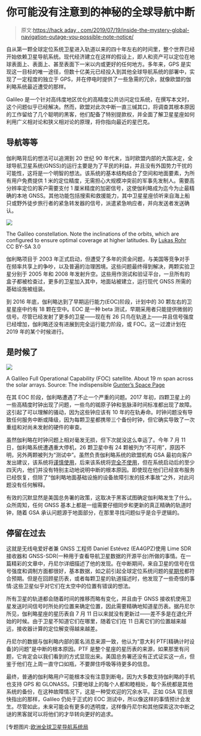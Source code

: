 # 你可能没有注意到的神秘的全球导航中断

> 原文:[https://hack aday . com/2019/07/19/inside-the-mystery-global-navigation-outage-you-possible-note-notice/](https://hackaday.com/2019/07/19/inside-the-mysterious-global-navigation-outage-you-probably-didnt-notice/)

自从第一颗全球定位系统卫星进入轨道以来的四十年左右的时间里，整个世界已经开始依赖卫星导航系统。现代经济建立在这样的假设上，即人和资产可以定位在地球表面上、表面上、甚至表面下一米以内或更好的任何地方。多年来，GPS 是实现这一目标的唯一途径，但数十亿美元已经投入到其他全球导航系统的部署中，实现了一定程度的独立于 GPS，并在停电时提供了一些急需的冗余，就像欧盟的伽利略系统最近遭受的那样。

Galileo 是一个针对高纬度地区优化的高精度公共访问定位系统，在撰写本文时，这个问题似乎已经解决。然而，欧盟对此次中断一直三缄其口，将调查其根本原因的工作留给了几个聪明的黑客，他们配备了特别提款权，并全面了解卫星星座如何利用广义相对论和狭义相对论的原理，将你指向最近的星巴克。

## 导航等等

伽利略背后的想法可以追溯到 20 世纪 90 年代末，当时欧盟内部的大国决定，全球导航卫星系统(GNSS)的运行主要是为了平民的利益，并且没有外国势力干扰的可能性，这将是一个明智的想法。该系统的基本结构结合了空间和地面要素，为所有用户免费提供 1 米的定位精度，无需担心大规模冲突前的军事先发制人。需要高分辨率定位的客户需要支付 1 厘米精度的加密信号，这使伽利略成为迄今为止最精确的本地 GNSS。其他功能包括搜索和救援能力，其中卫星星座侦听来自海上船只或野外徒步旅行者的紧急转发器的信号，派遣紧急响应者，并向发送者发送确认。

[![](../Images/33ceeab114d6c65a261cfeb921e13f3c.png)](https://hackaday.com/wp-content/uploads/2019/07/Galileo_sat_constallation.gif)

The Galileo constellation. Note the inclinations of the orbits, which are configured to ensure optimal coverage at higher latitudes. By [Lukas Rohr](//commons.wikimedia.org/w/index.php?title=User:Lrohr&action=edit&redlink=1 "User:Lrohr (page does not exist)") CC BY-SA 3.0

伽利略项目于 2003 年正式启动，但遭受了多年的资金问题，与美国等竞争对手在频率共享上的争吵，以及普遍的治理困境。这些问题最终得到解决，两颗实验卫星分别于 2005 年和 2008 年发射升空。这些用作测试和验证平台，一旦所有的盒子都被检查过，更多的卫星加入其中，地面站被建立，运行现代 GNSS 所需的基础设施被组装。

到 2016 年底，伽利略达到了早期运行能力(EOC)阶段，计划中的 30 颗左右的卫星星座中约有 18 颗在空中。EOC 是一种 beta 测试，早期采用者只能提供微弱的信号。尽管已经发射了更多的卫星——现在有 26 只鸟在轨道上——并且信号强度已经增加，伽利略还没有进展到完全运行能力阶段，或 FOC。这一过渡计划在 2019 年的某个时候进行。

## 是时候了

[![](../Images/6214b969f27a4f4ad95fdc52ea81fbf6.png)](https://hackaday.com/wp-content/uploads/2019/07/galileo-foc__1.jpg)

A Galileo Full Operational Capability (FOC) satellite. About 19 m span across the solar arrays. Source: The indispensible [Gunter’s Space Page](https://space.skyrocket.de/doc_sdat/galileo-foc.htm)

在其 EOC 阶段，伽利略遭遇了不止一个严重的问题。2017 年初，四颗卫星上的一些高精度时钟出现了问题，一些鸟的铷原子钟和氢脉泽时间标准都出现了故障。这引起了可以理解的骚动，因为这些钟应该有 10 年的在轨寿命。时钟问题没有导致任何服务中断或降级，因为每颗卫星都携带三个备份时钟，但它确实导致了一次重组和对尚未发射的硬件的审查。

虽然伽利略在时钟问题上相对毫发无损，但下次就没这么幸运了。今年 7 月 11 日，伽利略系统遭遇重大停机，26 颗卫星中有 24 颗被列为“不可用”，原因不明，另外两颗被列为“测试中”。虽然负责伽利略系统的欧盟机构 GSA 最初向客户发出建议，该系统将[谨慎使用](https://www.gsc-europa.eu/notice-advisory-to-galileo-users-nagu-2019025)，后来该系统将[完全不使用](https://www.gsc-europa.eu/notice-advisory-to-galileo-users-nagu-2019026)，但在系统启动后的至少四天内，他们并没有特别主动地说明中断的根本原因。即使现在他们已经宣布服务已经恢复，但除了“伽利略地面基础设施的设备故障引发的技术事故”之外，对此问题没有任何解释。

有效的沉默显然是美国总务署的政策，这取决于黑客试图确定伽利略发生了什么。众所周知，任何 GNSS 基本上都是一组需要仔细同步和更新的真正精确的轨道时钟，随着 GSA 承认问题源于地面部分，在那里寻找问题似乎是合乎逻辑的。

## 停留在过去

这就是无线电爱好者兼 GNSS 工程师 Daniel Estévez (EA4GPZ)使用 Lime SDR 接收器和 GNSS-SDR(一种用于查看导航卫星数据的开源平台)所做的事情。在一篇精彩的文章中，丹尼尔详细描述了他的发现。在中断期间，来自卫星的信号在信号强度和调制方面都很好，基本数据，如之前引起全球定位系统问题的[星期号](https://hackaday.com/2019/04/05/countdown-to-the-gps-timepocalypse/)都符合预期。但是在回顾星历表，或者每颗卫星的轨道描述时，他发现了一些奇怪的事情:这些卫星似乎对它们在太空中的位置有错误的想法。

所有卫星的轨道都会随着时间的推移而略有变化，并且由于 GNSS 接收机使用卫星发送时间信号时所处的位置来确定位置，因此需要精确地知道星历表。据丹尼尔所见，伽利略星座的星历表自 7 月 11 日以来就没有更新过——差不多是在退化开始的时候。由于卫星不知道它们在哪里，随着它们在 11 日离它们的位置越来越远，接收器计算的定位解变得越来越差。

丹尼尔的数据与伽利略内部的匿名消息来源一致，他认为“意大利 PTF[精确计时设备]的问题”是中断的根本原因。PTF 是整个星座的星历表的来源，如果那里有问题，它肯定会以我们看到的方式显现出来。美国总务署还没有正式证实这一点，但鉴于他们在上周一直守口如瓶，不要屏住呼吸等待更多的信息。

最终，普通的伽利略用户可能根本没有注意到断电，因为大多数支持伽利略的手机也支持 GPS 和 GLONASS。只要地球上的每个人都和睦相处，每个系统都是其他系统的备份，在这种故障情况下，这是一种受欢迎的冗余水平。正如 GSA 官员很快指出的那样，Galileo 仍处于正式的 EOC 测试中，所以像这样的事情预计会发生。尽管如此，未来可能会有更多的透明度，这样像丹尼尔和其他探索这次中断之谜的黑客就可以将他们的才华转向更好的追求。

[专题图片:[欧洲全球卫星导航系统局](https://www.gsa.europa.eu/library/SatNav-gnss-image-gallery/mygalileoapp-competition-promotional-banner-4?position=0&list=jhxjz1U1hIKFfukJ41yzxb14Mx-9N4_2nFpxTEtnzvM)